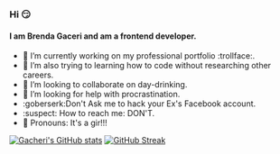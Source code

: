 ### Hi :smirk:

#### I am Brenda Gaceri and am a frontend developer.

- 🔭 I’m currently working on my professional portfolio :trollface:.
- 🌱 I’m also trying to learning how to code without researching other careers.
- 👯 I’m looking to collaborate on day-drinking.
- 🤔 I’m looking for help with procrastination.
- :goberserk:Don't Ask me to hack your Ex's Facebook account.
- :suspect: How to reach me: DON'T.
- :baby: Pronouns: It's a gir!!!

[![Gacheri's GitHub stats](https://github-readme-stats.vercel.app/api?username=Gacheri&hide=issues,contribs&count_private=true&theme=tokyonight&show_owner=true&background=000000)](https://github.com/anuraghazra/github-readme-stats) 
[![GitHub Streak](http://github-readme-streak-stats.herokuapp.com?user=gacheri&date_format=M%20j%5B%2C%20Y%5D&fire=00DDA1&ring=628FDB&sideLabels=DD2727&currStreakNum=00DD84&background=1A1B27&stroke=DD2727&sideNums=70DD7E&dates=00DDA1&currStreakLabel=DD2727)](https://git.io/streak-stats)



